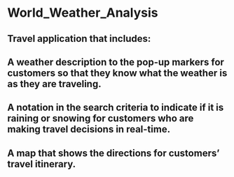 # World_Weather_Analysis

## Travel application that includes:

## A weather description to the pop-up markers for customers so that they know what the weather is as they are traveling. 
## A notation in the search criteria to indicate if it is raining or snowing for customers who are making travel decisions in real-time.
## A map that shows the directions for customers’ travel itinerary. 
